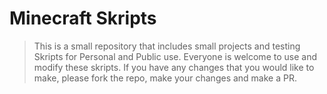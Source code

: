 # Minecraft Skripts

> This is a small repository that includes small projects and testing Skripts for Personal and Public use. Everyone is welcome to use and modify these skripts. If you have any changes that you would like to make, please fork the repo, make your changes and make a PR. 
